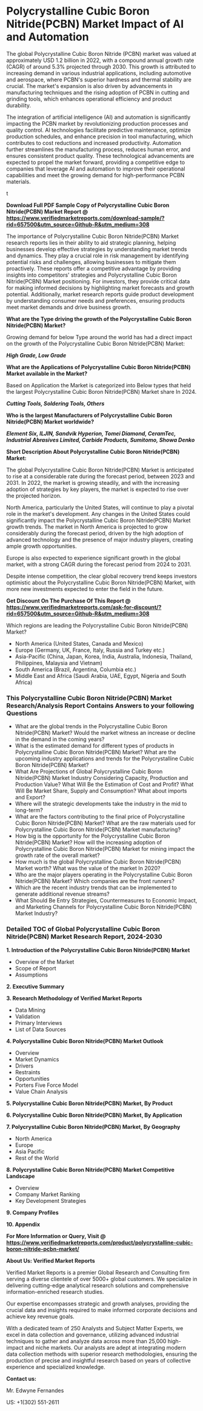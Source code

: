 <meta name="title" content="Global Polycrystalline Cubic Boron Nitride(PCBN) Market Impact of AI and Automation"><meta name="description" content="The global Polycrystalline Cubic Boron Nitride (PCBN) market was valued at approximately USD 1.2 billion in 2022, with a compound annual growth rate (CAGR) of around 5"><meta name="title" content="Polycrystalline Cubic Boron Nitride(PCBN) Market Size, Share, Scope, Trends, Growth, Opportunities, Analysis, Forecast"><h1>Polycrystalline Cubic Boron Nitride(PCBN) Market Impact of AI and Automation</h1><p>The global Polycrystalline Cubic Boron Nitride (PCBN) market was valued at approximately USD 1.2 billion in 2022, with a compound annual growth rate (CAGR) of around 5.3% projected through 2030. This growth is attributed to increasing demand in various industrial applications, including automotive and aerospace, where PCBN's superior hardness and thermal stability are crucial. The market's expansion is also driven by advancements in manufacturing techniques and the rising adoption of PCBN in cutting and grinding tools, which enhances operational efficiency and product durability.</p><p>The integration of artificial intelligence (AI) and automation is significantly impacting the PCBN market by revolutionizing production processes and quality control. AI technologies facilitate predictive maintenance, optimize production schedules, and enhance precision in tool manufacturing, which contributes to cost reductions and increased productivity. Automation further streamlines the manufacturing process, reduces human error, and ensures consistent product quality. These technological advancements are expected to propel the market forward, providing a competitive edge to companies that leverage AI and automation to improve their operational capabilities and meet the growing demand for high-performance PCBN materials.</p>t</p><p id="" class=""><strong>Download Full PDF Sample Copy of Polycrystalline Cubic Boron Nitride(PCBN) Market Report @ <a href="https://www.verifiedmarketreports.com/download-sample/?rid=657500&utm_source=Github-R&utm_medium=308" target="_blank">https://www.verifiedmarketreports.com/download-sample/?rid=657500&utm_source=Github-R&utm_medium=308</a></strong></p><p>The importance of&nbsp;Polycrystalline Cubic Boron Nitride(PCBN) Market research reports lies in their ability to aid strategic planning, helping businesses develop effective strategies by understanding market trends and dynamics. They play a crucial role in risk management by identifying potential risks and challenges, allowing businesses to mitigate them proactively. These reports offer a competitive advantage by providing insights into competitors' strategies and Polycrystalline Cubic Boron Nitride(PCBN) Market positioning. For investors, they provide critical data for making informed decisions by highlighting market forecasts and growth potential. Additionally, market research reports guide product development by understanding consumer needs and preferences, ensuring products meet market demands and drive business growth.</p><p><strong>What are the&nbsp;Type driving the growth of the Polycrystalline Cubic Boron Nitride(PCBN) Market?</strong></p><p id="" class="">Growing demand for below Type around the world has had a direct impact on the growth of the Polycrystalline Cubic Boron Nitride(PCBN) Market:</p><em><strong>High Grade, Low Grade</strong></em></p><strong>What are the&nbsp;Applications&nbsp;of Polycrystalline Cubic Boron Nitride(PCBN) Market available in the Market?</strong></p><p id="" class="">Based on Application the Market is categorized into Below types that held the largest Polycrystalline Cubic Boron Nitride(PCBN) Market share In 2024.</p><em><strong>Cutting Tools, Soldering Tools, Others</strong></em></p><strong>Who is the largest Manufacturers of Polycrystalline Cubic Boron Nitride(PCBN) Market worldwide?</strong></p><p><em><strong>Element Six, ILJIN, Sandvik Hyperion, Tomei Diamond, CeramTec, Industrial Abrasives Limited, Carbide Products, Sumitomo, Showa Denko</strong></em></p><p id="" class=""><strong>Short Description About Polycrystalline Cubic Boron Nitride(PCBN) Market:</strong></p><p>The global Polycrystalline Cubic Boron Nitride(PCBN) Market is anticipated to rise at a considerable rate during the forecast period, between 2023 and 2031. In 2022, the market is growing steadily, and with the increasing adoption of strategies by key players, the market is expected to rise over the projected horizon.</p><p>North America, particularly the United States, will continue to play a pivotal role in the market's development. Any changes in the United States could significantly impact the Polycrystalline Cubic Boron Nitride(PCBN) Market growth trends. The market in North America is projected to grow considerably during the forecast period, driven by the high adoption of advanced technology and the presence of major industry players, creating ample growth opportunities.</p><p>Europe is also expected to experience significant growth in the global market, with a strong CAGR during the forecast period from 2024 to 2031.</p><p>Despite intense competition, the clear global recovery trend keeps investors optimistic about the Polycrystalline Cubic Boron Nitride(PCBN) Market, with more new investments expected to enter the field in the future.</p><p id="" class=""><strong>Get Discount On The Purchase Of This Report @ <a href="https://www.verifiedmarketreports.com/ask-for-discount/?rid=657500&utm_source=Github-R&utm_medium=308" target="_blank">https://www.verifiedmarketreports.com/ask-for-discount/?rid=657500&utm_source=Github-R&utm_medium=308</a></strong></p>Which regions are leading the Polycrystalline Cubic Boron Nitride(PCBN) Market?</p><ul><li>North America (United States, Canada and Mexico)</li><li>Europe (Germany, UK, France, Italy, Russia and Turkey etc.)</li><li>Asia-Pacific (China, Japan, Korea, India, Australia, Indonesia, Thailand, Philippines, Malaysia and Vietnam)</li><li>South America (Brazil, Argentina, Columbia etc.)</li><li>Middle East and Africa (Saudi Arabia, UAE, Egypt, Nigeria and South Africa)</li></ul><h3 id="" class="">This Polycrystalline Cubic Boron Nitride(PCBN) Market Research/Analysis Report Contains Answers to your following Questions</h3><ul><li>What are the global trends in the Polycrystalline Cubic Boron Nitride(PCBN) Market? Would the market witness an increase or decline in the demand in the coming years?</li><li>What is the estimated demand for different types of products in Polycrystalline Cubic Boron Nitride(PCBN) Market? What are the upcoming industry applications and trends for the Polycrystalline Cubic Boron Nitride(PCBN) Market?</li><li>What Are Projections of Global Polycrystalline Cubic Boron Nitride(PCBN) Market Industry Considering Capacity, Production and Production Value? What Will Be the Estimation of Cost and Profit? What Will Be Market Share, Supply and Consumption? What about imports and Export?</li><li>Where will the strategic developments take the industry in the mid to long-term?</li><li>What are the factors contributing to the final price of Polycrystalline Cubic Boron Nitride(PCBN) Market? What are the raw materials used for Polycrystalline Cubic Boron Nitride(PCBN) Market manufacturing?</li><li>How big is the opportunity for the Polycrystalline Cubic Boron Nitride(PCBN) Market? How will the increasing adoption of Polycrystalline Cubic Boron Nitride(PCBN) Market for mining impact the growth rate of the overall market?</li><li>How much is the global Polycrystalline Cubic Boron Nitride(PCBN) Market worth? What was the value of the market In 2020?</li><li>Who are the major players operating in the Polycrystalline Cubic Boron Nitride(PCBN) Market? Which companies are the front runners?</li><li>Which are the recent industry trends that can be implemented to generate additional revenue streams?</li><li>What Should Be Entry Strategies, Countermeasures to Economic Impact, and Marketing Channels for Polycrystalline Cubic Boron Nitride(PCBN) Market Industry?</li></ul><h3 id="" class="">Detailed TOC of Global Polycrystalline Cubic Boron Nitride(PCBN) Market Research Report, 2024-2030</h3><p id="" class=""><strong>1. Introduction of the Polycrystalline Cubic Boron Nitride(PCBN) Market</strong></p><ul><li>Overview of the Market</li><li>Scope of Report</li><li>Assumptions</li></ul><p id="" class=""><strong>2. Executive Summary</strong></p><p id="" class=""><strong>3. Research Methodology of Verified Market Reports</strong></p><ul><li>Data Mining</li><li>Validation</li><li>Primary Interviews</li><li>List of Data Sources</li></ul><p id="" class=""><strong>4. Polycrystalline Cubic Boron Nitride(PCBN) Market Outlook</strong></p><ul><li>Overview</li><li>Market Dynamics</li><li>Drivers</li><li>Restraints</li><li>Opportunities</li><li>Porters Five Force Model</li><li>Value Chain Analysis</li></ul><p id="" class=""><strong>5. Polycrystalline Cubic Boron Nitride(PCBN) Market, By Product</strong></p><p id="" class=""><strong>6. Polycrystalline Cubic Boron Nitride(PCBN) Market, By Application</strong></p><p id="" class=""><strong>7. Polycrystalline Cubic Boron Nitride(PCBN) Market, By Geography</strong></p><ul><li>North America</li><li>Europe</li><li>Asia Pacific</li><li>Rest of the World</li></ul><p id="" class=""><strong>8. Polycrystalline Cubic Boron Nitride(PCBN) Market Competitive Landscape</strong></p><ul><li>Overview</li><li>Company Market Ranking</li><li>Key Development Strategies</li></ul><p id="" class=""><strong>9. Company Profiles</strong></p><p id="" class=""><strong>10. Appendix</strong></p><p id="" class=""><strong>For More Information or Query, Visit @ <a href="https://www.verifiedmarketreports.com/product/polycrystalline-cubic-boron-nitride-pcbn-market/" target="_blank">https://www.verifiedmarketreports.com/product/polycrystalline-cubic-boron-nitride-pcbn-market/</a></strong></p><p id="" class=""><strong>About Us: Verified Market Reports</strong></p><p id="" class="">Verified Market Reports is a premier Global Research and Consulting firm serving a diverse clientele of over 5000+ global customers. We specialize in delivering cutting-edge analytical research solutions and comprehensive information-enriched research studies.</p><p id="" class="">Our expertise encompasses strategic and growth analyses, providing the crucial data and insights required to make informed corporate decisions and achieve key revenue goals.</p><p id="" class="">With a dedicated team of 250 Analysts and Subject Matter Experts, we excel in data collection and governance, utilizing advanced industrial techniques to gather and analyze data across more than 25,000 high-impact and niche markets. Our analysts are adept at integrating modern data collection methods with superior research methodologies, ensuring the production of precise and insightful research based on years of collective experience and specialized knowledge.</p><p id="" class=""><strong>Contact us:</strong></p><p id="" class="">Mr. Edwyne Fernandes</p><p id="" class="">US: +1(302) 551-2611</p>